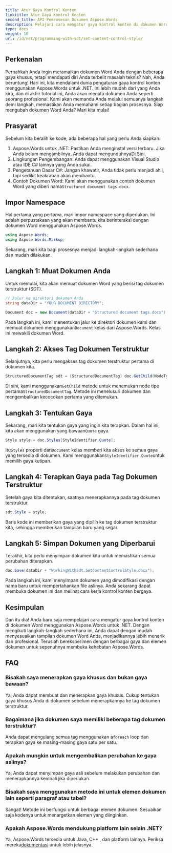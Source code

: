 ```yaml
---
title: Atur Gaya Kontrol Konten
linktitle: Atur Gaya Kontrol Konten
second_title: API Pemrosesan Dokumen Aspose.Words
description: Pelajari cara mengatur gaya kontrol konten di dokumen Word menggunakan Aspose.Words untuk .NET dengan panduan langkah demi langkah yang mendetail ini. Sempurna untuk meningkatkan estetika dokumen.
type: docs
weight: 10
url: /id/net/programming-with-sdt/set-content-control-style/
---
```

## Perkenalan

Pernahkah Anda ingin meramaikan dokumen Word Anda dengan beberapa gaya khusus, tetapi mendapati diri Anda terbelit masalah teknis? Nah, Anda beruntung! Hari ini, kita mendalami dunia pengaturan gaya kontrol konten menggunakan Aspose.Words untuk .NET. Ini lebih mudah dari yang Anda kira, dan di akhir tutorial ini, Anda akan menata dokumen Anda seperti seorang profesional. Kami akan memandu Anda melalui semuanya langkah demi langkah, memastikan Anda memahami setiap bagian prosesnya. Siap mengubah dokumen Word Anda? Mari kita mulai!

## Prasyarat

Sebelum kita beralih ke kode, ada beberapa hal yang perlu Anda siapkan:

1.  Aspose.Words untuk .NET: Pastikan Anda menginstal versi terbaru. Jika Anda belum mengambilnya, Anda dapat mengunduhnya[Di Sini](https://releases.aspose.com/words/net/).
2. Lingkungan Pengembangan: Anda dapat menggunakan Visual Studio atau IDE C# lainnya yang Anda sukai.
3. Pengetahuan Dasar C#: Jangan khawatir, Anda tidak perlu menjadi ahli, tapi sedikit keakraban akan membantu.
4. Contoh Dokumen Word: Kami akan menggunakan contoh dokumen Word yang diberi nama`Structured document tags.docx`.

## Impor Namespace

Hal pertama yang pertama, mari impor namespace yang diperlukan. Ini adalah perpustakaan yang akan membantu kita berinteraksi dengan dokumen Word menggunakan Aspose.Words.

```csharp
using Aspose.Words;
using Aspose.Words.Markup;
```

Sekarang, mari kita bagi prosesnya menjadi langkah-langkah sederhana dan mudah dilakukan.

## Langkah 1: Muat Dokumen Anda

Untuk memulai, kita akan memuat dokumen Word yang berisi tag dokumen terstruktur (SDT).

```csharp
// Jalur ke direktori dokumen Anda
string dataDir = "YOUR DOCUMENT DIRECTORY";

Document doc = new Document(dataDir + "Structured document tags.docx");
```

 Pada langkah ini, kami menentukan jalur ke direktori dokumen kami dan memuat dokumen menggunakan`Document` kelas dari Aspose.Words. Kelas ini mewakili dokumen Word.

## Langkah 2: Akses Tag Dokumen Terstruktur

Selanjutnya, kita perlu mengakses tag dokumen terstruktur pertama di dokumen kita.

```csharp
StructuredDocumentTag sdt = (StructuredDocumentTag) doc.GetChild(NodeType.StructuredDocumentTag, 0, true);
```

 Di sini, kami menggunakan`GetChild` metode untuk menemukan node tipe pertama`StructuredDocumentTag`. Metode ini menelusuri dokumen dan mengembalikan kecocokan pertama yang ditemukan.

## Langkah 3: Tentukan Gaya

 Sekarang, mari kita tentukan gaya yang ingin kita terapkan. Dalam hal ini, kita akan menggunakan yang bawaan`Quote` gaya.

```csharp
Style style = doc.Styles[StyleIdentifier.Quote];
```

 Itu`Styles` properti dari`Document` kelas memberi kita akses ke semua gaya yang tersedia di dokumen. Kami menggunakan`StyleIdentifier.Quote`untuk memilih gaya kutipan.

## Langkah 4: Terapkan Gaya pada Tag Dokumen Terstruktur

Setelah gaya kita ditentukan, saatnya menerapkannya pada tag dokumen terstruktur.

```csharp
sdt.Style = style;
```

Baris kode ini memberikan gaya yang dipilih ke tag dokumen terstruktur kita, sehingga memberikan tampilan baru yang segar.

## Langkah 5: Simpan Dokumen yang Diperbarui

Terakhir, kita perlu menyimpan dokumen kita untuk memastikan semua perubahan diterapkan.

```csharp
doc.Save(dataDir + "WorkingWithSdt.SetContentControlStyle.docx");
```

Pada langkah ini, kami menyimpan dokumen yang dimodifikasi dengan nama baru untuk mempertahankan file aslinya. Anda sekarang dapat membuka dokumen ini dan melihat cara kerja kontrol konten bergaya.

## Kesimpulan

Dan itu dia! Anda baru saja mempelajari cara mengatur gaya kontrol konten di dokumen Word menggunakan Aspose.Words untuk .NET. Dengan mengikuti langkah-langkah sederhana ini, Anda dapat dengan mudah menyesuaikan tampilan dokumen Word Anda, menjadikannya lebih menarik dan profesional. Teruslah bereksperimen dengan berbagai gaya dan elemen dokumen untuk sepenuhnya membuka kehebatan Aspose.Words.

## FAQ

### Bisakah saya menerapkan gaya khusus dan bukan gaya bawaan?  
Ya, Anda dapat membuat dan menerapkan gaya khusus. Cukup tentukan gaya khusus Anda di dokumen sebelum menerapkannya ke tag dokumen terstruktur.

### Bagaimana jika dokumen saya memiliki beberapa tag dokumen terstruktur?  
 Anda dapat mengulang semua tag menggunakan a`foreach` loop dan terapkan gaya ke masing-masing gaya satu per satu.

### Apakah mungkin untuk mengembalikan perubahan ke gaya aslinya?  
Ya, Anda dapat menyimpan gaya asli sebelum melakukan perubahan dan menerapkannya kembali jika diperlukan.

### Bisakah saya menggunakan metode ini untuk elemen dokumen lain seperti paragraf atau tabel?  
Sangat! Metode ini berfungsi untuk berbagai elemen dokumen. Sesuaikan saja kodenya untuk menargetkan elemen yang diinginkan.

### Apakah Aspose.Words mendukung platform lain selain .NET?  
Ya, Aspose.Words tersedia untuk Java, C++ , dan platform lainnya. Periksa mereka[dokumentasi](https://reference.aspose.com/words/net/) untuk lebih jelasnya.